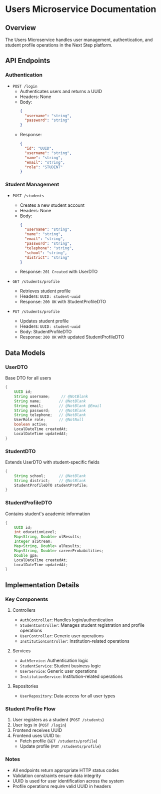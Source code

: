 # Users Microservice Documentation

## Overview
The Users Microservice handles user management, authentication, and student profile operations in the Next Step platform.

## API Endpoints

### Authentication
- `POST /login`
  - Authenticates users and returns a UUID
  - Headers: None
  - Body: 
    ```json
    {
      "username": "string",
      "password": "string"
    }
    ```
  - Response:
    ```json
    {
      "id": "UUID",
      "username": "string",
      "name": "string",
      "email": "string",
      "role": "STUDENT"
    }
    ```

### Student Management
- `POST /students`
  - Creates a new student account
  - Headers: None
  - Body:
    ```json
    {
      "username": "string",
      "name": "string",
      "email": "string",
      "password": "string",
      "telephone": "string",
      "school": "string",
      "district": "string"
    }
    ```
  - Response: `201 Created` with UserDTO

- `GET /students/profile`
  - Retrieves student profile
  - Headers: `UUID: student-uuid`
  - Response: `200 OK` with StudentProfileDTO

- `PUT /students/profile`
  - Updates student profile
  - Headers: `UUID: student-uuid`
  - Body: StudentProfileDTO
  - Response: `200 OK` with updated StudentProfileDTO

## Data Models

### UserDTO
Base DTO for all users
```java
{
    UUID id;
    String username;     // @NotBlank
    String name;        // @NotBlank
    String email;       // @NotBlank @Email
    String password;    // @NotBlank
    String telephone;   // @NotBlank
    UserRole role;      // @NotNull
    boolean active;
    LocalDateTime createdAt;
    LocalDateTime updatedAt;
}
```

### StudentDTO
Extends UserDTO with student-specific fields
```java
{
    String school;      // @NotBlank
    String district;    // @NotBlank
    StudentProfileDTO studentProfile;
}
```

### StudentProfileDTO
Contains student's academic information
```java
{
    UUID id;
    int educationLevel;
    Map<String, Double> olResults;
    Integer alStream;
    Map<String, Double> alResults;
    Map<String, Double> careerProbabilities;
    Double gpa;
    LocalDateTime createdAt;
    LocalDateTime updatedAt;
}
```

## Implementation Details

### Key Components

1. Controllers
   - `AuthController`: Handles login/authentication
   - `StudentController`: Manages student registration and profile operations
   - `UserController`: Generic user operations
   - `InstitutionController`: Institution-related operations

2. Services
   - `AuthService`: Authentication logic
   - `StudentService`: Student business logic
   - `UserService`: Generic user operations
   - `InstitutionService`: Institution-related operations

3. Repositories
   - `UserRepository`: Data access for all user types

### Student Profile Flow
1. User registers as a student (`POST /students`)
2. User logs in (`POST /login`)
3. Frontend receives UUID
4. Frontend uses UUID to:
   - Fetch profile (`GET /students/profile`)
   - Update profile (`PUT /students/profile`)

### Notes
- All endpoints return appropriate HTTP status codes
- Validation constraints ensure data integrity
- UUID is used for user identification across the system
- Profile operations require valid UUID in headers
